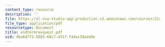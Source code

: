 ```yaml
---
content_type: resource
description: ''
file: https://ol-ocw-studio-app-production.s3.amazonaws.com/courses/21a-441-the-conquest-of-america-spring-2004/d6a64771580568c7431ff44ac58a4d0e_endtermrevquest.pdf
file_type: application/pdf
resourcetype: Document
title: endtermrevquest.pdf
uid: d6a64771-5805-68c7-431f-f44ac58a4d0e
---
```

